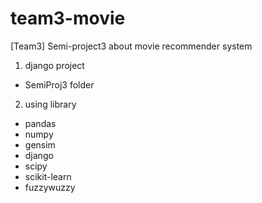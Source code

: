 # team3-movie
[Team3] Semi-project3 about movie recommender system

1. django project
- SemiProj3 folder

2. using library
- pandas
- numpy
- gensim
- django
- scipy
- scikit-learn
- fuzzywuzzy
